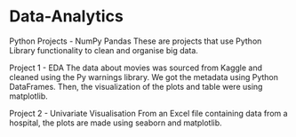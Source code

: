# Data-Analytics
Python Projects - NumPy Pandas
These are projects that use Python Library functionality to clean and organise big data. 

Project 1 - EDA
The data about movies was sourced from Kaggle and cleaned using the Py warnings library. We got the metadata using Python DataFrames. Then, the visualization of the plots and table were using matplotlib.

Project 2 - Univariate Visualisation
From an Excel file containing data from a hospital, the plots are made using seaborn and matplotlib.

